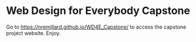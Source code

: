 # Web Design for Everybody Capstone

Go to https://nremillard.github.io/WD4E_Capstone/     to access the capstone project website.
Enjoy.
